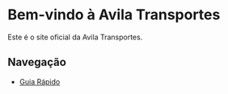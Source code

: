 # Bem-vindo à Avila Transportes

Este é o site oficial da Avila Transportes.

## Navegação

- [Guia Rápido](./guide.md)
